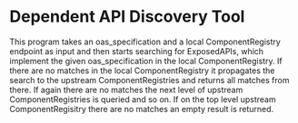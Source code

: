 # Dependent API Discovery Tool

This program takes an oas_specification and a local ComponentRegistry endpoint as input and then starts searching for ExposedAPIs, which implement the given oas_specification in the local ComponentRegistry.
If there are no matches in the local ComponentRegistry it propagates the search to the upstream ComponentRegistries and returns all matches from there. If again there are no matches the next level of upstream ComponentRegistries is queried and so on. If on the top level upstream ComponentRegisitry there are no matches an empty result is returned.

